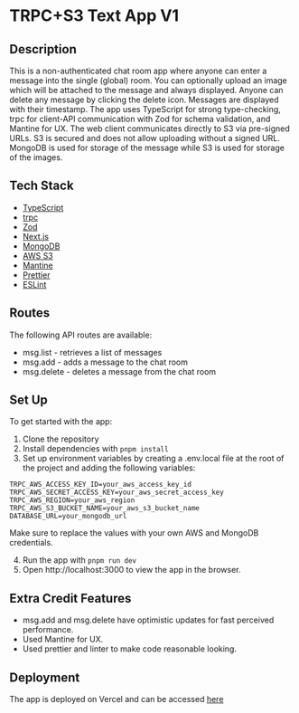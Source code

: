 # TRPC+S3 Text App V1

## Description

This is a non-authenticated chat room app where anyone can enter a message into the single (global) room. You can optionally upload an image which will be attached to the message and always displayed. Anyone can delete any message by clicking the delete icon. Messages are displayed with their timestamp. The app uses TypeScript for strong type-checking, trpc for client-API communication with Zod for schema validation, and Mantine for UX. The web client communicates directly to S3 via pre-signed URLs. S3 is secured and does not allow uploading without a signed URL. MongoDB is used for storage of the message while S3 is used for storage of the images.

## Tech Stack

- [TypeScript](https://www.typescriptlang.org/)
- [trpc](https://trpc.io/)
- [Zod](https://zod.dev/)
- [Next.js](https://nextjs.org/)
- [MongoDB](https://www.mongodb.com/)
- [AWS S3](https://aws.amazon.com/s3/)
- [Mantine](https://mantine.dev/)
- [Prettier](https://prettier.io/)
- [ESLint](https://eslint.org/)

## Routes

The following API routes are available:

- msg.list - retrieves a list of messages
- msg.add - adds a message to the chat room
- msg.delete - deletes a message from the chat room

## Set Up

To get started with the app:

1. Clone the repository
2. Install dependencies with `pnpm install`
3. Set up environment variables by creating a .env.local file at the root of the project and adding the following variables:

`TRPC_AWS_ACCESS_KEY_ID=your_aws_access_key_id
TRPC_AWS_SECRET_ACCESS_KEY=your_aws_secret_access_key
TRPC_AWS_REGION=your_aws_region
TRPC_AWS_S3_BUCKET_NAME=your_aws_s3_bucket_name
DATABASE_URL=your_mongodb_url`

Make sure to replace the values with your own AWS and MongoDB credentials.

4. Run the app with `pnpm run dev`
5. Open http://localhost:3000 to view the app in the browser.

## Extra Credit Features

- msg.add and msg.delete have optimistic updates for fast perceived performance.
- Used Mantine for UX.
- Used prettier and linter to make code reasonable looking.

## Deployment

The app is deployed on Vercel and can be accessed [here](https://trpc-s3-text-app.vercel.app/)
